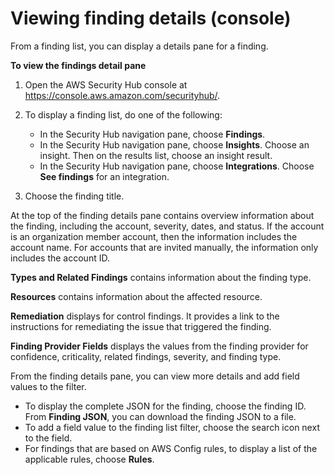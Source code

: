 # Viewing finding details \(console\)<a name="finding-view-details"></a>

From a finding list, you can display a details pane for a finding\.

**To view the findings detail pane**

1. Open the AWS Security Hub console at [https://console\.aws\.amazon\.com/securityhub/](https://console.aws.amazon.com/securityhub/)\.

1. To display a finding list, do one of the following:
   + In the Security Hub navigation pane, choose **Findings**\.
   + In the Security Hub navigation pane, choose **Insights**\. Choose an insight\. Then on the results list, choose an insight result\.
   + In the Security Hub navigation pane, choose **Integrations**\. Choose **See findings** for an integration\.

1. Choose the finding title\.

At the top of the finding details pane contains overview information about the finding, including the account, severity, dates, and status\. If the account is an organization member account, then the information includes the account name\. For accounts that are invited manually, the information only includes the account ID\.

**Types and Related Findings** contains information about the finding type\.

**Resources** contains information about the affected resource\.

**Remediation** displays for control findings\. It provides a link to the instructions for remediating the issue that triggered the finding\.

**Finding Provider Fields** displays the values from the finding provider for confidence, criticality, related findings, severity, and finding type\.

From the finding details pane, you can view more details and add field values to the filter\.
+ To display the complete JSON for the finding, choose the finding ID\. From **Finding JSON**, you can download the finding JSON to a file\.
+ To add a field value to the finding list filter, choose the search icon next to the field\.
+ For findings that are based on AWS Config rules, to display a list of the applicable rules, choose **Rules**\.